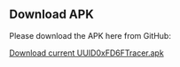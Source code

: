 ## Download APK
Please download the APK here from GitHub:

[Download current UUID0xFD6FTracer.apk](https://github.com/marq24/UUID0xFD6FTracer/releases/tag/0.9.1.17)
